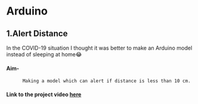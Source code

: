# Arduino
## 1.Alert Distance  
In the COVID-19 situation I thought it was better to make an Arduino model instead of sleeping at home😂
#### Aim-
          Making a model which can alert if distance is less than 10 cm.
#### Link to the project video [here](https://drive.google.com/open?id=1OjWHsI6r4tOT4g174ZRMIkswhp3WBkIq)

